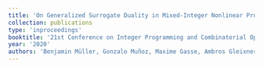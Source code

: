 ```yaml
---
title: 'On Generalized Surrogate Duality in Mixed-Integer Nonlinear Programming'
collection: publications
type: 'inproceedings'
booktitle: '21st Conference on Integer Programming and Combinatorial Optimization (IPCO)'
year: '2020'
authors: 'Benjamin Müller, Gonzalo Muñoz, Maxime Gasse, Ambros Gleixner, Andrea Lodi and Felipe Serrano'
---
```

